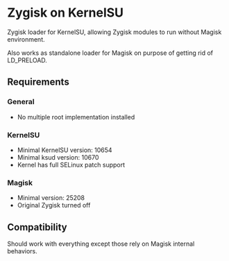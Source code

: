 # Zygisk on KernelSU

Zygisk loader for KernelSU, allowing Zygisk modules to run without Magisk environment.

Also works as standalone loader for Magisk on purpose of getting rid of LD_PRELOAD.

## Requirements

### General

+ No multiple root implementation installed

### KernelSU

+ Minimal KernelSU version: 10654
+ Minimal ksud version: 10670
+ Kernel has full SELinux patch support

### Magisk

+ Minimal version: 25208
+ Original Zygisk turned off

## Compatibility

Should work with everything except those rely on Magisk internal behaviors.
